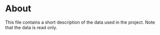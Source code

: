 # About 

This file contains a short description of the data used in the project. Note that the data is read only.
